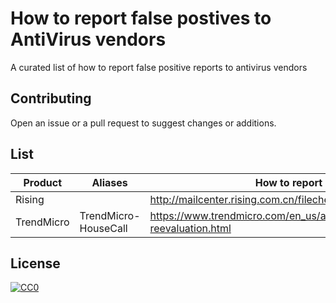# How to report false postives to AntiVirus vendors

A curated list of how to report false positive reports to antivirus vendors

## Contributing

Open an issue or a pull request to suggest changes or additions.

## List

| Product | Aliases | How to report |
| --- | --- | --- |
| Rising | | http://mailcenter.rising.com.cn/filecheck_en/ |
| TrendMicro | TrendMicro-HouseCall| https://www.trendmicro.com/en_us/about/legal/detection-reevaluation.html |

## License

[![CC0](https://i.creativecommons.org/p/zero/1.0/88x31.png)](https://creativecommons.org/publicdomain/zero/1.0/)
